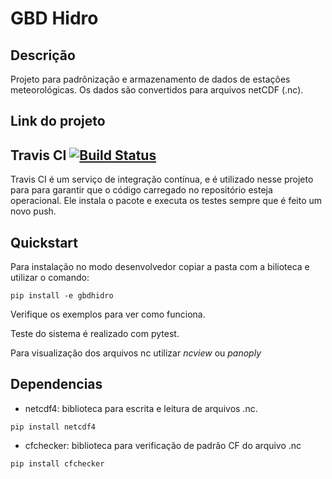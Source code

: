 # GBD Hidro 
 
## Descrição
Projeto para padrõnização e armazenamento de dados de estações meteorológicas. Os dados são convertidos 
para arquivos netCDF (.nc).
## Link do projeto

## Travis CI [![Build Status](https://travis-ci.org/JairoRotava/gbdhidro.svg?branch=master)](https://travis-ci.org/JairoRotava/gbdhidro)
Travis CI é um serviço de integração contínua, e é utilizado nesse projeto para para garantir que
o código carregado no repositório esteja operacional. Ele instala o pacote e executa os testes sempre
que é feito um novo push.
 
## Quickstart
Para instalação no modo desenvolvedor copiar a pasta com a bilioteca e utilizar o comando:

```pip install -e gbdhidro```

Verifique os exemplos para ver como funciona.

Teste do sistema é realizado com pytest.

Para visualização dos arquivos nc utilizar *ncview* ou *panoply*

## Dependencias
- netcdf4: biblioteca para escrita e leitura de arquivos .nc.

```pip install netcdf4```
- cfchecker: biblioteca para verificação de padrão CF do arquivo .nc

```pip install cfchecker```
